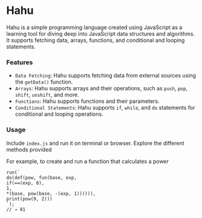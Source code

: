 # Hahu

Hahu is a simple programming language created using JavaScript as a learning tool for diving deep into JavaScript data structures and algorithms. It supports fetching data, arrays, functions, and conditional and looping statements.

### Features

- `Data Fetching`: Hahu supports fetching data from external sources using the `getData()` function.
- `Arrays`: Hahu supports arrays and their operations, such as `push`, `pop`, `shift`, `unshift`, and more.
- `Functions`: Hahu supports functions and their parameters.
- `Conditional Statements`: Hahu supports `if`, `while`, and `do` statements for conditional and looping operations.

### Usage

Include `index.js` and run it on terminal or browser. Explore the different methods provided

For example, to create and run a function that calculates a power
```
run(`
do(def(pow, fun(base, exp,
if(==(exp, 0),
1,
*(base, pow(base, -(exp, 1)))))),
print(pow(9, 2)))
`);
// → 81
```
